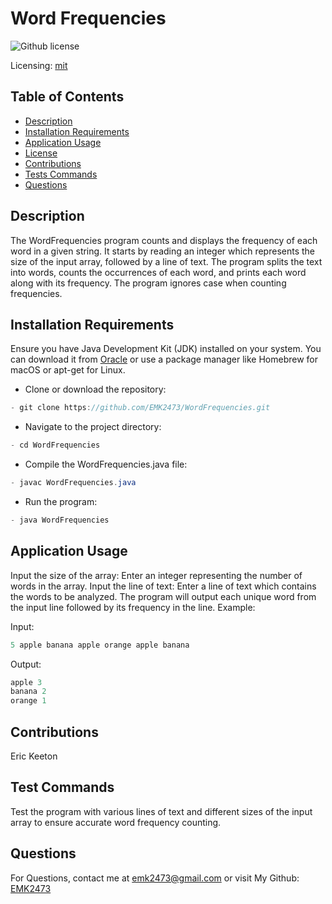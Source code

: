 # Word Frequencies
![Github license](https://img.shields.io/badge/mit-blue.svg)
 
 Licensing: [mit](https://choosealicense.com/licenses/mit/)

## Table of Contents
- [Description](#description)
- [Installation Requirements](#installation-requirements)
- [Application Usage](#application-usage)
- [License](#licensing-information)
- [Contributions](#contributions)
- [Tests Commands](#tests-commands)
- [Questions](#questions)
## Description
The WordFrequencies program counts and displays the frequency of each word in a given string. It starts by reading an integer which represents the size of the input array, followed by a line of text. The program splits the text into words, counts the occurrences of each word, and prints each word along with its frequency. The program ignores case when counting frequencies.

## Installation Requirements
Ensure you have Java Development Kit (JDK) installed on your system. You can download it from [Oracle](https://www.oracle.com/java/technologies/downloads/) or use a package manager like Homebrew for macOS or apt-get for Linux. 

- Clone or download the repository: 
```Java 
- git clone https://github.com/EMK2473/WordFrequencies.git 
```

- Navigate to the project directory: 
```Java
- cd WordFrequencies 
```
- Compile the WordFrequencies.java file: 
```Java
- javac WordFrequencies.java 
```
- Run the program: 
```Java
- java WordFrequencies
```
## Application Usage
Input the size of the array: Enter an integer representing the number of words in the array. Input the line of text: Enter a line of text which contains the words to be analyzed. The program will output each unique word from the input line followed by its frequency in the line.  Example:  

Input: 
```Java
5 apple banana apple orange apple banana  
```
Output:
```Java 
apple 3 
banana 2 
orange 1
```

## Contributions
Eric Keeton

## Test Commands
Test the program with various lines of text and different sizes of the input array to ensure accurate word frequency counting.

## Questions
For Questions, contact me at emk2473@gmail.com or visit My Github: [EMK2473](https://github.com/EMK2473)